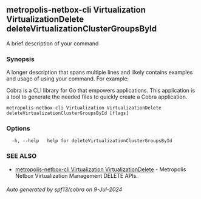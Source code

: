 ## metropolis-netbox-cli Virtualization VirtualizationDelete deleteVirtualizationClusterGroupsById

A brief description of your command

### Synopsis

A longer description that spans multiple lines and likely contains examples
and usage of using your command. For example:

Cobra is a CLI library for Go that empowers applications.
This application is a tool to generate the needed files
to quickly create a Cobra application.

```
metropolis-netbox-cli Virtualization VirtualizationDelete deleteVirtualizationClusterGroupsById [flags]
```

### Options

```
  -h, --help   help for deleteVirtualizationClusterGroupsById
```

### SEE ALSO

* [metropolis-netbox-cli Virtualization VirtualizationDelete]()	 - Metropolis Netbox Virtualization Management DELETE APIs.

###### Auto generated by spf13/cobra on 9-Jul-2024
